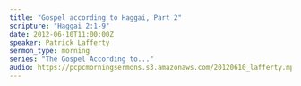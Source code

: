 ```yaml
---
title: "Gospel according to Haggai, Part 2"
scripture: "Haggai 2:1-9"
date: 2012-06-10T11:00:00Z
speaker: Patrick Lafferty
sermon_type: morning
series: "The Gospel According to..."
audio: https://pcpcmorningsermons.s3.amazonaws.com/20120610_lafferty.mp3 
---
```




